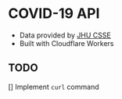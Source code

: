 COVID-19 API
===========

- Data provided by [JHU CSSE](https://github.com/CSSEGISandData/COVID-19)
- Built with Cloudflare Workers

## TODO

[] Implement `curl` command
